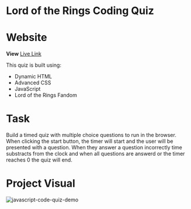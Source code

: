 # Lord of the Rings Coding Quiz

# Website

**View** [Live Link](https://faithelizagreen.github.io/code-quiz/)

This quiz is built using:

- Dynamic HTML
- Advanced CSS
- JavaScript
- Lord of the Rings Fandom

# Task

Build a timed quiz with multiple choice questions to run in the browser. When clicking the start button, the timer will start and the user will be presented with a question. When they answer a question incorrectly time substracts from the clock and when all questions are answerd or the timer reaches 0 the quiz will end.

# Project Visual
![javascript-code-quiz-demo](./assets/images/quizdemo.gif)